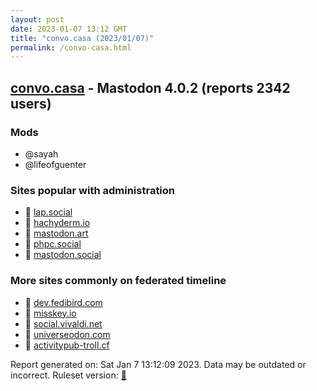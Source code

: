 ```yaml
---
layout: post
date: 2023-01-07 13:12 GMT
title: "convo.casa (2023/01/07)"
permalink: /convo-casa.html
---
```



## [convo.casa](https://convo.casa) - Mastodon 4.0.2 (reports 2342 users)

### Mods
 * @sayah
 * @lifeofguenter

### Sites popular with administration

* 🐘 [lap.social](/lap-social.html)
* 🐘 [hachyderm.io](/hachyderm-io.html)
* 🐘 [mastodon.art](/mastodon-art.html)
* 🐘 [phpc.social](/phpc-social.html)
* 🐘 [mastodon.social](/mastodon-social.html)

### More sites commonly on federated timeline

* 🐘 [dev.fedibird.com](/dev-fedibird-com.html)
* 🚫 [misskey.io](/misskey-io.html)
* 🐘 [social.vivaldi.net](/social-vivaldi-net.html)
* 🐘 [universeodon.com](/universeodon-com.html)
* 🐘 [activitypub-troll.cf](/activitypub-troll-cf.html)

Report generated on: Sat Jan  7 13:12:09 2023. Data may be outdated or incorrect.
Ruleset version: [🏀](/version-basketball)
